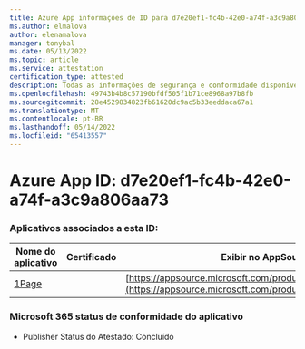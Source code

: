 ```yaml
---
title: Azure App informações de ID para d7e20ef1-fc4b-42e0-a74f-a3c9a806aa73
ms.author: elmalova
author: elenamalova
manager: tonybal
ms.date: 05/13/2022
ms.topic: article
ms.service: attestation
certification_type: attested
description: Todas as informações de segurança e conformidade disponíveis para d7e20ef1-fc4b-42e0-a74f-a3c9a806aa73.
ms.openlocfilehash: 49743b4b8c57190bfdf505f1b71ce8968a97b8fb
ms.sourcegitcommit: 28e4529834823fb61620dc9ac5b33eeddaca67a1
ms.translationtype: MT
ms.contentlocale: pt-BR
ms.lasthandoff: 05/14/2022
ms.locfileid: "65413557"
---
```

# <a name="azure-app-id-d7e20ef1-fc4b-42e0-a74f-a3c9a806aa73"></a>Azure App ID: d7e20ef1-fc4b-42e0-a74f-a3c9a806aa73


### <a name="apps-associated-with-this-id"></a>Aplicativos associados a esta ID:
| **Nome do aplicativo** | **Certificado** | **Exibir no AppSource** |
|--------------|---------------|-----------------------|
| [1Page](../forward/WA200003900.md) |  | [https://appsource.microsoft.com/product/office/WA200003900](https://appsource.microsoft.com/product/office/WA200003900) |

### <a name="microsoft-365-app-compliance-status"></a>Microsoft 365 status de conformidade do aplicativo
- Publisher Status do Atestado: Concluído
